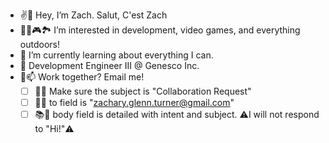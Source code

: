 - ✌️👨 Hey, I’m Zach. Salut, C'est Zach
- 👨‍💻🎮🏞️ I’m interested in development, video games, and everything outdoors!
- 🌱 I’m currently learning about everything I can.
- 🌲 Development Engineer III @ Genesco Inc.
- 👀📫 Work together? Email me!
  - [ ] 🤝🙌 Make sure the subject is "Collaboration Request"
  - [ ] 👋👨 to field is "zachary.glenn.turner@gmail.com" 
  - [ ] 📚🎯 body field is detailed with intent and subject. ⚠️I will not respond to "Hi!"⚠️ 

<!---
FlaccidFacade/FlaccidFacade is a ✨ special ✨ repository because its `README.md` (this file) appears on your GitHub profile.
You can click the Preview link to take a look at your changes.
--->
